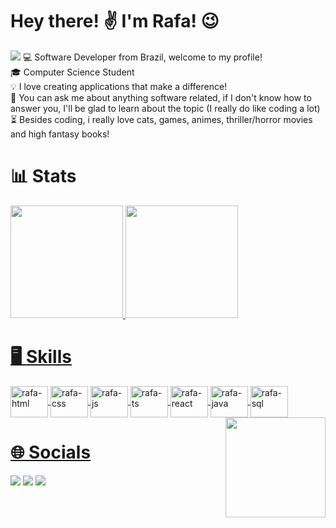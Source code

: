 ## 
<h1>Hey there! ✌ I'm Rafa! 😉</h1>
<img src="https://camo.githubusercontent.com/1e2d21053078bfce95a49055362115d90262781298f934e827550c922df3f8cd/68747470733a2f2f7777772e616e696d61746564696d616765732e6f72672f646174612f6d656469612f3536322f616e696d617465642d6c696e652d696d6167652d303432392e676966">
 💻 Software Developer from Brazil, welcome to my profile!<br>
 🎓 Computer Science Student<br>
 💡 I love creating applications that make a difference!<br>
 💬 You can ask me about anything software related, if I don't know how to answer you, I'll be glad to learn about the topic (I really do like coding a lot)<br>
 ⏳ Besides coding, i really love cats, games, animes, thriller/horror movies and high fantasy books!<br>
<h1>📊 Stats</h1>

<div>
   <a href="https://github.com/rafael-dscarvalho">
   <img height="180em" src="https://github-readme-stats.vercel.app/api?username=rafael-dscarvalho&show_icons=true&theme=radical">
   <img height="180em" src="https://github-readme-stats.vercel.app/api/top-langs/?username=rafael-dscarvalho&layout=compact&theme=radical">
</div>

<h1>🖥 Skills</h1>
 <div>
   <img align="center" alt="rafa-html" height="50" width="60" src="https://cdn.jsdelivr.net/gh/devicons/devicon/icons/html5/html5-plain-wordmark.svg" />
   <img align="center" alt="rafa-css" height="50" width="60" src="https://cdn.jsdelivr.net/gh/devicons/devicon/icons/css3/css3-plain-wordmark.svg" />
   <img align="center" alt="rafa-js" height="50" width="60" src="https://cdn.jsdelivr.net/gh/devicons/devicon/icons/javascript/javascript-plain.svg" />
   <img align="center" alt="rafa-ts" height="50" width="60" src="https://cdn.jsdelivr.net/gh/devicons/devicon/icons/typescript/typescript-plain.svg" />
   <img align="center" alt="rafa-react" height="50" width="60" src="https://cdn.jsdelivr.net/gh/devicons/devicon/icons/react/react-original.svg" />
   <img align="center" alt="rafa-java" height="50" width="60" src="https://cdn.jsdelivr.net/gh/devicons/devicon/icons/java/java-plain.svg" />
   <img align="center" alt="rafa-sql" height="50" width="60" src="https://cdn.jsdelivr.net/gh/devicons/devicon/icons/mysql/mysql-plain.svg" />
  <div>
 <img align="right" height="160" src="https://media.giphy.com/media/v1.Y2lkPTc5MGI3NjExdndhZzNpNXVudm00NjI1b2pncnAybmdheWszMmlmaWcxazcxbXFidyZlcD12MV9pbnRlcm5hbF9naWZfYnlfaWQmY3Q9cw/ZWWusyMKMewIg26nP4/source.gif">
</div>
 </div>
  
  <h1>🌐 Socials</h1>
 <div>
   <a href ="https://www.instagram.com/"><img src ="https://img.shields.io/badge/Instagram-E4405F?style=for-the-badge&logo=instagram&logoColor=white" target ="_blank"></a>
   <a href ="https://www.linkedin.com/in/rafael-dscarvalho/"><img src ="https://img.shields.io/badge/LinkedIn-0077B5?style=for-the-badge&logo=linkedin&logoColor=white" target ="_blank"></a>
   <a href ="mailto:rafaeldscarvalho@hotmail.com"><img src ="https://img.shields.io/badge/Gmail-D14836?style=for-the-badge&logo=gmail&logoColor=white"></a>
 </div>

 <br>
 





 
